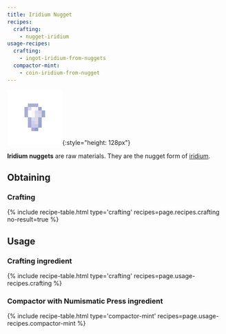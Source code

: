```yaml
---
title: Iridium Nugget
recipes:
  crafting:
    - nugget-iridium
usage-recipes:
  crafting:
    - ingot-iridium-from-nuggets
  compactor-mint:
    - coin-iridium-from-nugget
---
```


![Iridium nugget](/assets/images/thermal-foundation/nugget-iridium.png){:style="height: 128px"}


**Iridium nuggets** are raw materials. They are the nugget form of
[iridium](/docs/thermal-foundation/items/materials/ingots/iridium-ingot/).


Obtaining
---------

### Crafting
{% include recipe-table.html type='crafting' recipes=page.recipes.crafting no-result=true %}


Usage
-----

### Crafting ingredient
{% include recipe-table.html type='crafting' recipes=page.usage-recipes.crafting %}

### Compactor with Numismatic Press ingredient
{% include recipe-table.html type='compactor-mint' recipes=page.usage-recipes.compactor-mint %}

